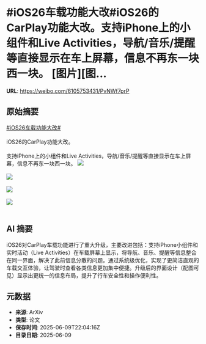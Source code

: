 # #iOS26车载功能大改#iOS26的CarPlay功能大改。支持iPhone上的小组件和Live Activities，导航/音乐/提醒等直接显示在车上屏幕，信息不再东一块西一块。 [图片][图...

**URL**: https://weibo.com/6105753431/PvNWf7prP

## 原始摘要

<a href="https://m.weibo.cn/search?containerid=231522type%3D1%26t%3D10%26q%3D%23iOS26%E8%BD%A6%E8%BD%BD%E5%8A%9F%E8%83%BD%E5%A4%A7%E6%94%B9%23&amp;extparam=%23iOS26%E8%BD%A6%E8%BD%BD%E5%8A%9F%E8%83%BD%E5%A4%A7%E6%94%B9%23" data-hide=""><span class="surl-text">#iOS26车载功能大改#</span></a><br><br>iOS26的CarPlay功能大改。<br><br>支持iPhone上的小组件和Live Activities，导航/音乐/提醒等直接显示在车上屏幕，信息不再东一块西一块。 <img style="" src="https://tvax2.sinaimg.cn/large/006Fd7o3ly1i29lokxqr4j30a005n75f.jpg" referrerpolicy="no-referrer"><br><br><img style="" src="https://tvax4.sinaimg.cn/large/006Fd7o3ly1i29lomhxtpj30a005njsj.jpg" referrerpolicy="no-referrer"><br><br><img style="" src="https://tvax2.sinaimg.cn/large/006Fd7o3ly1i29loo7lbjj30a005nmya.jpg" referrerpolicy="no-referrer"><br><br><img style="" src="https://tvax2.sinaimg.cn/large/006Fd7o3ly1i29lopq1lej30a005nq41.jpg" referrerpolicy="no-referrer"><br><br>

## AI 摘要

iOS26对CarPlay车载功能进行了重大升级，主要改进包括：支持iPhone小组件和实时活动（Live Activities）在车载屏幕上显示，将导航、音乐、提醒等信息整合在同一界面，解决了此前信息分散的问题。通过系统级优化，实现了更简洁直观的车载交互体验，让驾驶时查看各类信息更加集中便捷。升级后的界面设计（配图可见）显示出更统一的信息布局，提升了行车安全性和操作便利性。

## 元数据

- **来源**: ArXiv
- **类型**: 论文
- **保存时间**: 2025-06-09T22:04:16Z
- **目录日期**: 2025-06-09
